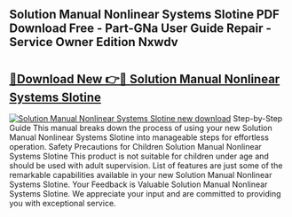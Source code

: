 ## Solution Manual Nonlinear Systems Slotine PDF Download Free - Part-GNa User Guide Repair - Service Owner Edition Nxwdv

# <h2><a href="http://bc80038.oget.top/?id=Solution+Manual+Nonlinear+Systems+Slotine">🔗Download New 👉🔴 Solution Manual Nonlinear Systems Slotine</a></h2>

[![Solution Manual Nonlinear Systems Slotine new download](https://i.imgur.com/5g1atiW.png)](http://bc80038.oget.top/?id=Solution+Manual+Nonlinear+Systems+Slotine)
Step-by-Step Guide This manual breaks down the process of using your new Solution Manual Nonlinear Systems Slotine into manageable steps for effortless operation. Safety Precautions for Children Solution Manual Nonlinear Systems Slotine This product is not suitable for children under age and should be used with adult supervision. List of features are just some of the remarkable capabilities available in your new Solution Manual Nonlinear Systems Slotine. Your Feedback is Valuable Solution Manual Nonlinear Systems Slotine. We appreciate your input and are committed to providing you with exceptional service.

